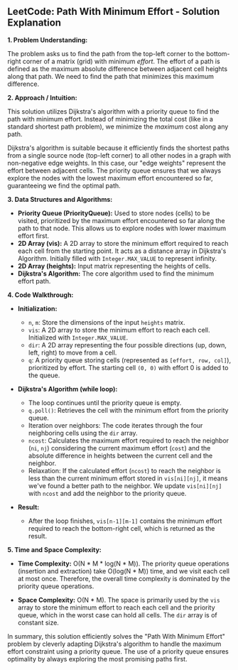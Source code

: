 ## LeetCode: Path With Minimum Effort - Solution Explanation

**1. Problem Understanding:**

The problem asks us to find the path from the top-left corner to the bottom-right corner of a matrix (grid) with minimum *effort*.  The effort of a path is defined as the maximum absolute difference between adjacent cell heights along that path.  We need to find the path that minimizes this maximum difference.


**2. Approach / Intuition:**

This solution utilizes Dijkstra's algorithm with a priority queue to find the path with minimum effort.  Instead of minimizing the total cost (like in a standard shortest path problem), we minimize the *maximum* cost along any path.

Dijkstra's algorithm is suitable because it efficiently finds the shortest paths from a single source node (top-left corner) to all other nodes in a graph with non-negative edge weights.  In this case, our "edge weights" represent the effort between adjacent cells.  The priority queue ensures that we always explore the nodes with the lowest maximum effort encountered so far, guaranteeing we find the optimal path.


**3. Data Structures and Algorithms:**

* **Priority Queue (PriorityQueue):**  Used to store nodes (cells) to be visited, prioritized by the maximum effort encountered so far along the path to that node.  This allows us to explore nodes with lower maximum effort first.
* **2D Array (vis):** A 2D array to store the minimum effort required to reach each cell from the starting point. It acts as a distance array in Dijkstra's Algorithm.  Initially filled with `Integer.MAX_VALUE` to represent infinity.
* **2D Array (heights):** Input matrix representing the heights of cells.
* **Dijkstra's Algorithm:** The core algorithm used to find the minimum effort path.


**4. Code Walkthrough:**

* **Initialization:**
    * `n`, `m`: Store the dimensions of the input `heights` matrix.
    * `vis`: A 2D array to store the minimum effort to reach each cell. Initialized with `Integer.MAX_VALUE`.
    * `dir`: A 2D array representing the four possible directions (up, down, left, right) to move from a cell.
    * `q`: A priority queue storing cells (represented as `[effort, row, col]`), prioritized by effort. The starting cell `(0, 0)` with effort 0 is added to the queue.

* **Dijkstra's Algorithm (while loop):**
    * The loop continues until the priority queue is empty.
    * `q.poll()`:  Retrieves the cell with the minimum effort from the priority queue.
    * Iteration over neighbors: The code iterates through the four neighboring cells using the `dir` array.
    * `ncost`: Calculates the maximum effort required to reach the neighbor (`ni`, `nj`) considering the current maximum effort (`cost`) and the absolute difference in heights between the current cell and the neighbor.
    * Relaxation: If the calculated effort (`ncost`) to reach the neighbor is less than the current minimum effort stored in `vis[ni][nj]`, it means we've found a better path to the neighbor.  We update `vis[ni][nj]` with `ncost` and add the neighbor to the priority queue.

* **Result:**
    * After the loop finishes, `vis[n-1][m-1]` contains the minimum effort required to reach the bottom-right cell, which is returned as the result.

**5. Time and Space Complexity:**

* **Time Complexity:** O(N * M * log(N * M)). The priority queue operations (insertion and extraction) take O(log(N * M)) time, and we visit each cell at most once.  Therefore, the overall time complexity is dominated by the priority queue operations.

* **Space Complexity:** O(N * M). The space is primarily used by the `vis` array to store the minimum effort to reach each cell and the priority queue, which in the worst case can hold all cells.  The `dir` array is of constant size.


In summary, this solution efficiently solves the "Path With Minimum Effort" problem by cleverly adapting Dijkstra's algorithm to handle the maximum effort constraint using a priority queue. The use of a priority queue ensures optimality by always exploring the most promising paths first.
